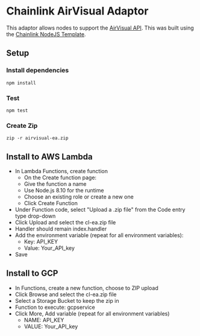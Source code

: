 # Chainlink AirVisual Adaptor

This adaptor allows nodes to support the [AirVisual API](https://www.airvisual.com/air-pollution-data-api). This was built using the [Chainlink NodeJS Template](https://github.com/thodges-gh/CL-EA-NodeJS-Template).

## Setup

### Install dependencies
`npm install`

### Test
`npm test`

### Create Zip
`zip -r airvisual-ea.zip`

## Install to AWS Lambda
* In Lambda Functions, create function
  * On the Create function page:
  * Give the function a name
  * Use Node.js 8.10 for the runtime
  * Choose an existing role or create a new one
  * Click Create Function
* Under Function code, select "Upload a .zip file" from the Code entry type drop-down
* Click Upload and select the cl-ea.zip file
* Handler should remain index.handler
* Add the environment variable (repeat for all environment variables):
  * Key: API_KEY
  * Value: Your_API_key
* Save

## Install to GCP
* In Functions, create a new function, choose to ZIP upload
* Click Browse and select the cl-ea.zip file
* Select a Storage Bucket to keep the zip in
* Function to execute: gcpservice
* Click More, Add variable (repeat for all environment variables)
  * NAME: API_KEY
  * VALUE: Your_API_key